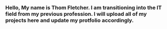 ### Hello, My name is Thom Fletcher. I am transitioning into the IT field from my previous profession. I will upload all of my projects here and update my protfolio accordingly.
